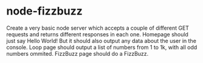 # node-fizzbuzz

Create a very basic node server which accepts a couple of different GET requests and returns different responses in each one.
    Homepage should just say Hello World! But it should also output any data about the user in the console.
     Loop page should output a list of numbers from 1 to 1k, with all odd numbers ommited.
     FizzBuzz page should do a FizzBuzz.
